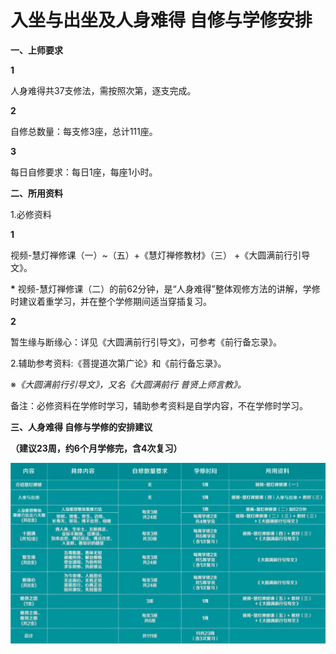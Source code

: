 # 入坐与出坐及人身难得 自修与学修安排

**一、上师要求**

**1**

人身难得共37支修法，需按照次第，逐支完成。

**2**

自修总数量：每支修3座，总计111座。

**3**

每日自修要求：每日1座，每座1小时。

**二、所用资料**

1.必修资料

**1**

视频-慧灯禅修课（一）~（五）+《慧灯禅修教材》（三） +《大圆满前行引导文》。

**\*** 视频-慧灯禅修课（二）的前62分钟，是“人身难得”整体观修方法的讲解，学修时建议着重学习，并在整个学修期间适当穿插复习。

**2**

暂生缘与断缘心：详见《大圆满前行引导文》，可参考《前行备忘录》。

2.辅助参考资料:《菩提道次第广论》和《前行备忘录》。

※_《大圆满前行引导文》，又名《大圆满前行 普贤上师言教》。_

备注：必修资料在学修时学习，辅助参考资料是自学内容，不在学修时学习。

**三、人身难得  自修与学修的安排建议**

**（建议23周，约6个月学修完，含4次复习）**

![](.gitbook/assets/rsnd.jpg)

